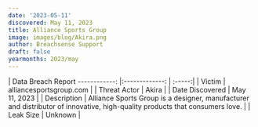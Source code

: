 ```yaml
---
date: '2023-05-11'
discovered: May 11, 2023
title: Alliance Sports Group
image: images/blog/Akira.png
author: Breachsense Support
draft: false
yearmonths: 2023/may
---
```



| Data Breach Report
------------:     |:-------------:    | :-----:|
| Victim      | alliancesportsgroup.com      | 
| Threat Actor      | Akira      | 
| Date Discovered      | May 11, 2023      | 
| Description      | Alliance Sports Group is a designer, manufacturer and distributor of innovative, high-quality products that consumers love.       | 
| Leak Size      | Unknown      | 

